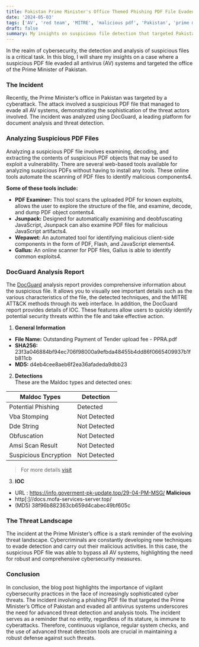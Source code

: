 ```yaml
---
title: Pakistan Prime Minister's Office Themed Phishing PDF File Evaded All the AV Solutions
date: '2024-05-03'
tags: ['AV', 'red team', 'MITRE', 'malicious pdf', 'Pakistan', 'prime minister', 'ioc', 'breach']
draft: false
summary: My insights on suspicious file detection that targeted Pakistan PM Office.
---
```


In the realm of cybersecurity, the detection and analysis of suspicious files is a critical task. In this blog, I will share my insights on a case where a suspicious PDF file evaded all antivirus (AV) systems and targeted the office of the Prime Minister of Pakistan.


### The Incident
Recently, the Prime Minister’s office in Pakistan was targeted by a cyberattack. The attack involved a suspicious PDF file that managed to evade all AV systems, demonstrating the sophistication of the threat actors involved. The incident was analyzed using DocGuard, a leading platform for document analysis and threat detection.

### Analyzing Suspicious PDF Files
Analyzing a suspicious PDF file involves examining, decoding, and extracting the contents of suspicious PDF objects that may be used to exploit a vulnerability. There are several web-based tools available for analyzing suspicious PDFs without having to install any tools. These online tools automate the scanning of PDF files to identify malicious components4.

**Some of these tools include:**
- **PDF Examiner:** This tool scans the uploaded PDF for known exploits, allows the user to explore the structure of the file, and examine, decode, and dump PDF object contents4.
- **Jsunpack:** Designed for automatically examining and deobfuscating JavaScript, Jsunpack can also examine PDF files for malicious JavaScript artifacts4.
- **Wepawet:** An automated tool for identifying malicious client-side components in the form of PDF, Flash, and JavaScript elements4.
- **Gallus:** An online scanner for PDF files, Gallus is able to identify common exploits4.

### DocGuard Analysis Report
The [DocGuard](https://app.docguard.io/23f3a046884bf94ec706f98000a9efbda48455b4dd86f0665409937b1fb811cb/112148fa-67fb-4646-8dcd-9007ddf87e00/0/results/dashboard) analysis report provides comprehensive information about the suspicious file. It allows you to visually see important details such as the various characteristics of the file, the detected techniques, and the MITRE ATT&CK methods through its web interface. In addition, the DocGuard report provides details of IOC. These features allow users to quickly identify potential security threats within the file and take effective action.

1. **General Information**</br>
- **File Name:** Outstanding Payment of Tender upload fee - PPRA.pdf</br>
- **SHA256:** 23f3a046884bf94ec706f98000a9efbda48455b4dd86f0665409937b1fb811cb</br>
- **MD5:** d4eb4cee8aeb6f2ea36afadeda9dbb23</br>

2. **Detections**</br>
These are the Maldoc types and detected ones:</br>

|   Maldoc Types  | Detection   |
| ------------- | ------------- |
| Potential Phishing | Detected |
| Vba Stomping | Not Detected |
| Dde String   | Not Detected |
| Obfuscation  | Not Detected |
|Amsi Scan Result | Not Detected |
|Suspicious Encryption | Not Detected |

>For more details [visit](https://app.docguard.io/23f3a046884bf94ec706f98000a9efbda48455b4dd86f0665409937b1fb811cb/112148fa-67fb-4646-8dcd-9007ddf87e00/0/results/dashboard)

3. **IOC**</br>
- URL : https://info.goverment-pk-update.top/29-04-PM-MSG/ **Malicious**
- http[:]//docs.mofa-services-server.top/
- (MD5) 38f96b882363cb659d4cabec49bf605c


### The Threat Landscape
The incident at the Prime Minister’s office is a stark reminder of the evolving threat landscape. Cybercriminals are constantly developing new techniques to evade detection and carry out their malicious activities. In this case, the suspicious PDF file was able to bypass all AV systems, highlighting the need for robust and comprehensive cybersecurity measures.

### Conclusion
In conclusion, the blog post highlights the importance of vigilant cybersecurity practices in the face of increasingly sophisticated cyber threats. The incident involving a phishing PDF file that targeted the Prime Minister’s Office of Pakistan and evaded all antivirus systems underscores the need for advanced threat detection and analysis tools. The incident serves as a reminder that no entity, regardless of its stature, is immune to cyberattacks. Therefore, continuous vigilance, regular system checks, and the use of advanced threat detection tools are crucial in maintaining a robust defense against such threats.
